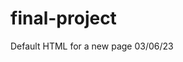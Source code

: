 # final-project

<!-- Notes to self: add a link to the main icon -->

<!-- Make sure the li for the nav links have a class in css -->

Default HTML for a new page 03/06/23

<!-- <html lang="en">
  <head>
    <meta charset="UTF-8" />
    <meta http-equiv="X-UA-Compatible" content="IE=edge" />
    <meta name="viewport" content="width=device-width, initial-scale=1.0" />
    <link rel="stylesheet" href="styles.css" />
    <title>Video Games</title>
  </head>
  <body>
    <div class="main-section">
      <header class="header-navbar">
        <h1 class="logo">Irvins Home Page</h1>
        <nav>
          <ul class="nav-links">
            <li><a href="Games.html">Games</a></li>
            <li><a href="Food.html">Food</a></li>
            <li><a href="Entertainment.html">Music and Films</a></li>
          </ul>
        </nav>
        <button class="toggle-button">Mode</button>
      </header>
      <div class="section-info">
        <section>
          <h2 class="dscr">Games</h2>
          <p class="me-text">
            Video games are a big thing in my life. Here I have compiled a list
            of the games I would to share.
          </p>
        </section>
      </div>
    </div>
  </body>
</html> -->
